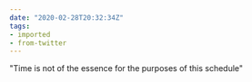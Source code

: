 ```yaml
---
date: "2020-02-28T20:32:34Z"
tags:
- imported
- from-twitter
---
```

"Time is not of the essence for the purposes of this schedule"
